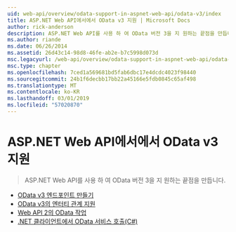 ```yaml
---
uid: web-api/overview/odata-support-in-aspnet-web-api/odata-v3/index
title: ASP.NET Web API에서에서 OData v3 지원 | Microsoft Docs
author: rick-anderson
description: ASP.NET Web API를 사용 하 여 OData 버전 3을 지 원하는 끝점을 만듭니다.
ms.author: riande
ms.date: 06/26/2014
ms.assetid: 26d43c14-98d8-46fe-ab2e-b7c5998d073d
msc.legacyurl: /web-api/overview/odata-support-in-aspnet-web-api/odata-v3
msc.type: chapter
ms.openlocfilehash: 7ced1a569681bd5fab6dbc17e4dcdc4023f98440
ms.sourcegitcommit: 24b1f6decbb17bb22a45166e5fdb0845c65af498
ms.translationtype: MT
ms.contentlocale: ko-KR
ms.lasthandoff: 03/01/2019
ms.locfileid: "57020870"
---
```

<a name="supporting-odata-v3-in-aspnet-web-api"></a>ASP.NET Web API에서에서 OData v3 지원
====================
> ASP.NET Web API를 사용 하 여 OData 버전 3을 지 원하는 끝점을 만듭니다.


- [OData v3 엔드포인트 만들기](creating-an-odata-endpoint.md)
- [OData v3의 엔터티 관계 지원](working-with-entity-relations.md)
- [Web API 2의 OData 작업](odata-actions.md)
- [.NET 클라이언트에서 OData 서비스 호출(C#)](calling-an-odata-service-from-a-net-client.md)
